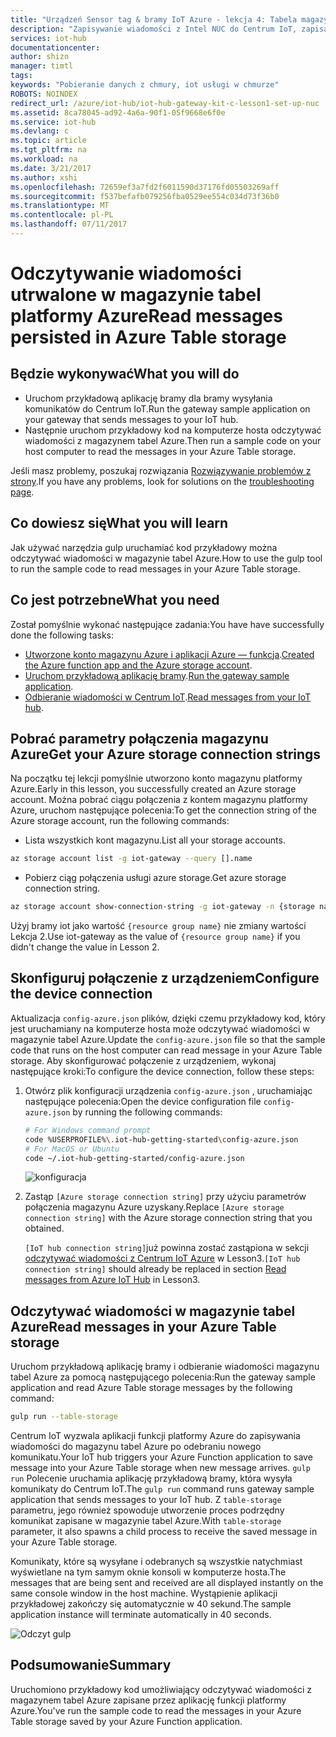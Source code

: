```yaml
---
title: "Urządzeń Sensor tag & bramy IoT Azure - lekcja 4: Tabela magazynów | Dokumentacja firmy Microsoft"
description: "Zapisywanie wiadomości z Intel NUC do Centrum IoT, zapisanie ich do magazynu tabel Azure, a następnie przeczytaj je z chmury."
services: iot-hub
documentationcenter: 
author: shizn
manager: timtl
tags: 
keywords: "Pobieranie danych z chmury, iot usługi w chmurze"
ROBOTS: NOINDEX
redirect_url: /azure/iot-hub/iot-hub-gateway-kit-c-lesson1-set-up-nuc
ms.assetid: 8ca78045-ad92-4a6a-90f1-05f9668e6f0e
ms.service: iot-hub
ms.devlang: c
ms.topic: article
ms.tgt_pltfrm: na
ms.workload: na
ms.date: 3/21/2017
ms.author: xshi
ms.openlocfilehash: 72659ef3a7fd2f6011590d37176fd05503269aff
ms.sourcegitcommit: f537befafb079256fba0529ee554c034d73f36b0
ms.translationtype: MT
ms.contentlocale: pl-PL
ms.lasthandoff: 07/11/2017
---
```

# <a name="read-messages-persisted-in-azure-table-storage"></a><span data-ttu-id="d347e-104">Odczytywanie wiadomości utrwalone w magazynie tabel platformy Azure</span><span class="sxs-lookup"><span data-stu-id="d347e-104">Read messages persisted in Azure Table storage</span></span>

## <a name="what-you-will-do"></a><span data-ttu-id="d347e-105">Będzie wykonywać</span><span class="sxs-lookup"><span data-stu-id="d347e-105">What you will do</span></span>

- <span data-ttu-id="d347e-106">Uruchom przykładową aplikację bramy dla bramy wysyłania komunikatów do Centrum IoT.</span><span class="sxs-lookup"><span data-stu-id="d347e-106">Run the gateway sample application on your gateway that sends messages to your IoT hub.</span></span>
- <span data-ttu-id="d347e-107">Następnie uruchom przykładowy kod na komputerze hosta odczytywać wiadomości z magazynem tabel Azure.</span><span class="sxs-lookup"><span data-stu-id="d347e-107">Then run a sample code on your host computer to read the messages in your Azure Table storage.</span></span> 

<span data-ttu-id="d347e-108">Jeśli masz problemy, poszukaj rozwiązania [Rozwiązywanie problemów z strony](iot-hub-gateway-kit-c-troubleshooting.md).</span><span class="sxs-lookup"><span data-stu-id="d347e-108">If you have any problems, look for solutions on the [troubleshooting page](iot-hub-gateway-kit-c-troubleshooting.md).</span></span>

## <a name="what-you-will-learn"></a><span data-ttu-id="d347e-109">Co dowiesz się</span><span class="sxs-lookup"><span data-stu-id="d347e-109">What you will learn</span></span>

<span data-ttu-id="d347e-110">Jak używać narzędzia gulp uruchamiać kod przykładowy można odczytywać wiadomości w magazynie tabel Azure.</span><span class="sxs-lookup"><span data-stu-id="d347e-110">How to use the gulp tool to run the sample code to read messages in your Azure Table storage.</span></span>

## <a name="what-you-need"></a><span data-ttu-id="d347e-111">Co jest potrzebne</span><span class="sxs-lookup"><span data-stu-id="d347e-111">What you need</span></span>

<span data-ttu-id="d347e-112">Został pomyślnie wykonać następujące zadania:</span><span class="sxs-lookup"><span data-stu-id="d347e-112">You have have successfully done the following tasks:</span></span>

- <span data-ttu-id="d347e-113">[Utworzone konto magazynu Azure i aplikacji Azure — funkcja](iot-hub-gateway-kit-c-lesson4-deploy-resource-manager-template.md).</span><span class="sxs-lookup"><span data-stu-id="d347e-113">[Created the Azure function app and the Azure storage account](iot-hub-gateway-kit-c-lesson4-deploy-resource-manager-template.md).</span></span>
- <span data-ttu-id="d347e-114">[Uruchom przykładową aplikację bramy](iot-hub-gateway-kit-c-lesson3-configure-ble-app.md).</span><span class="sxs-lookup"><span data-stu-id="d347e-114">[Run the gateway sample application](iot-hub-gateway-kit-c-lesson3-configure-ble-app.md).</span></span>
- <span data-ttu-id="d347e-115">[Odbieranie wiadomości w Centrum IoT](iot-hub-gateway-kit-c-lesson3-read-messages-from-hub.md).</span><span class="sxs-lookup"><span data-stu-id="d347e-115">[Read messages from your IoT hub](iot-hub-gateway-kit-c-lesson3-read-messages-from-hub.md).</span></span>

## <a name="get-your-azure-storage-connection-strings"></a><span data-ttu-id="d347e-116">Pobrać parametry połączenia magazynu Azure</span><span class="sxs-lookup"><span data-stu-id="d347e-116">Get your Azure storage connection strings</span></span>

<span data-ttu-id="d347e-117">Na początku tej lekcji pomyślnie utworzono konto magazynu platformy Azure.</span><span class="sxs-lookup"><span data-stu-id="d347e-117">Early in this lesson, you successfully created an Azure storage account.</span></span> <span data-ttu-id="d347e-118">Można pobrać ciągu połączenia z kontem magazynu platformy Azure, uruchom następujące polecenia:</span><span class="sxs-lookup"><span data-stu-id="d347e-118">To get the connection string of the Azure storage account, run the following commands:</span></span>

* <span data-ttu-id="d347e-119">Lista wszystkich kont magazynu.</span><span class="sxs-lookup"><span data-stu-id="d347e-119">List all your storage accounts.</span></span>

```bash
az storage account list -g iot-gateway --query [].name
```

* <span data-ttu-id="d347e-120">Pobierz ciąg połączenia usługi azure storage.</span><span class="sxs-lookup"><span data-stu-id="d347e-120">Get azure storage connection string.</span></span>

```bash
az storage account show-connection-string -g iot-gateway -n {storage name}
```

<span data-ttu-id="d347e-121">Użyj bramy iot jako wartość `{resource group name}` nie zmiany wartości Lekcja 2.</span><span class="sxs-lookup"><span data-stu-id="d347e-121">Use iot-gateway as the value of `{resource group name}` if you didn't change the value in Lesson 2.</span></span>

## <a name="configure-the-device-connection"></a><span data-ttu-id="d347e-122">Skonfiguruj połączenie z urządzeniem</span><span class="sxs-lookup"><span data-stu-id="d347e-122">Configure the device connection</span></span>

<span data-ttu-id="d347e-123">Aktualizacja `config-azure.json` plików, dzięki czemu przykładowy kod, który jest uruchamiany na komputerze hosta może odczytywać wiadomości w magazynie tabel Azure.</span><span class="sxs-lookup"><span data-stu-id="d347e-123">Update the `config-azure.json` file so that the sample code that runs on the host computer can read message in your Azure Table storage.</span></span> <span data-ttu-id="d347e-124">Aby skonfigurować połączenie z urządzeniem, wykonaj następujące kroki:</span><span class="sxs-lookup"><span data-stu-id="d347e-124">To configure the device connection, follow these steps:</span></span>

1. <span data-ttu-id="d347e-125">Otwórz plik konfiguracji urządzenia `config-azure.json` , uruchamiając następujące polecenia:</span><span class="sxs-lookup"><span data-stu-id="d347e-125">Open the device configuration file `config-azure.json` by running the following commands:</span></span>

   ```bash
   # For Windows command prompt
   code %USERPROFILE%\.iot-hub-getting-started\config-azure.json
   # For MacOS or Ubuntu
   code ~/.iot-hub-getting-started/config-azure.json
   ```

   ![konfiguracja](media/iot-hub-gateway-kit-lessons/lesson4/config_azure.png)

2. <span data-ttu-id="d347e-127">Zastąp `[Azure storage connection string]` przy użyciu parametrów połączenia magazynu Azure uzyskany.</span><span class="sxs-lookup"><span data-stu-id="d347e-127">Replace `[Azure storage connection string]` with the Azure storage connection string that you obtained.</span></span>

   <span data-ttu-id="d347e-128">`[IoT hub connection string]`już powinna zostać zastąpiona w sekcji [odczytywać wiadomości z Centrum IoT Azure](iot-hub-gateway-kit-c-lesson3-read-messages-from-hub.md) w Lesson3.</span><span class="sxs-lookup"><span data-stu-id="d347e-128">`[IoT hub connection string]` should already be replaced in section [Read messages from Azure IoT Hub](iot-hub-gateway-kit-c-lesson3-read-messages-from-hub.md) in Lesson3.</span></span>

## <a name="read-messages-in-your-azure-table-storage"></a><span data-ttu-id="d347e-129">Odczytywać wiadomości w magazynie tabel Azure</span><span class="sxs-lookup"><span data-stu-id="d347e-129">Read messages in your Azure Table storage</span></span>

<span data-ttu-id="d347e-130">Uruchom przykładową aplikację bramy i odbieranie wiadomości magazynu tabel Azure za pomocą następującego polecenia:</span><span class="sxs-lookup"><span data-stu-id="d347e-130">Run the gateway sample application and read Azure Table storage messages by the following command:</span></span>

```bash
gulp run --table-storage
```

<span data-ttu-id="d347e-131">Centrum IoT wyzwala aplikacji funkcji platformy Azure do zapisywania wiadomości do magazynu tabel Azure po odebraniu nowego komunikatu.</span><span class="sxs-lookup"><span data-stu-id="d347e-131">Your IoT hub triggers your Azure Function application to save message into your Azure Table storage when new message arrives.</span></span>
<span data-ttu-id="d347e-132">`gulp run` Polecenie uruchamia aplikację przykładową bramy, która wysyła komunikaty do Centrum IoT.</span><span class="sxs-lookup"><span data-stu-id="d347e-132">The `gulp run` command runs gateway sample application that sends messages to your IoT hub.</span></span> <span data-ttu-id="d347e-133">Z `table-storage` parametru, jego również spowoduje utworzenie proces podrzędny komunikat zapisane w magazynie tabel Azure.</span><span class="sxs-lookup"><span data-stu-id="d347e-133">With `table-storage` parameter, it also spawns a child process to receive the saved message in your Azure Table storage.</span></span>

<span data-ttu-id="d347e-134">Komunikaty, które są wysyłane i odebranych są wszystkie natychmiast wyświetlane na tym samym oknie konsoli w komputerze hosta.</span><span class="sxs-lookup"><span data-stu-id="d347e-134">The messages that are being sent and received are all displayed instantly on the same console window in the host machine.</span></span> <span data-ttu-id="d347e-135">Wystąpienie aplikacji przykładowej zakończy się automatycznie w 40 sekund.</span><span class="sxs-lookup"><span data-stu-id="d347e-135">The sample application instance will terminate automatically in 40 seconds.</span></span>

   ![Odczyt gulp](media/iot-hub-gateway-kit-lessons/lesson4/gulp_run_read_table.png)


## <a name="summary"></a><span data-ttu-id="d347e-137">Podsumowanie</span><span class="sxs-lookup"><span data-stu-id="d347e-137">Summary</span></span>

<span data-ttu-id="d347e-138">Uruchomiono przykładowy kod umożliwiający odczytywać wiadomości z magazynem tabel Azure zapisane przez aplikację funkcji platformy Azure.</span><span class="sxs-lookup"><span data-stu-id="d347e-138">You've run the sample code to read the messages in your Azure Table storage saved by your Azure Function application.</span></span>